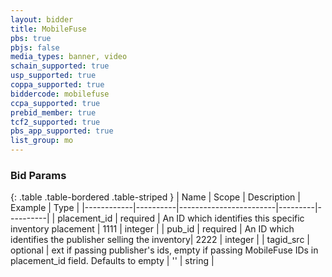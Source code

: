 ```yaml
---
layout: bidder
title: MobileFuse
pbs: true
pbjs: false
media_types: banner, video
schain_supported: true
usp_supported: true
coppa_supported: true
biddercode: mobilefuse
ccpa_supported: true
prebid_member: true
tcf2_supported: true
pbs_app_supported: true
list_group: mo
---
```


### Bid Params

{: .table .table-bordered .table-striped }
| Name       | Scope    | Description            | Example | Type     |
|------------|----------|------------------------|---------|----------|
| placement_id | required | An ID which identifies this specific inventory placement | 1111 | integer |
| pub_id | required | An ID which identifies the publisher selling the inventory| 2222 | integer |
| tagid_src | optional | ext if passing publisher's ids, empty if passing MobileFuse IDs in placement_id field. Defaults to empty | '' | string |
